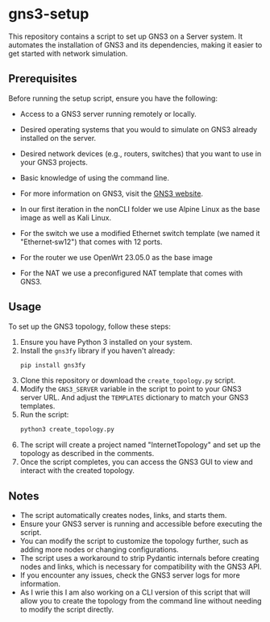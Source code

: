 # gns3-setup

This repository contains a script to set up GNS3 on a Server system. It automates the installation of GNS3 and its dependencies, making it easier to get started with network simulation.

## Prerequisites

Before running the setup script, ensure you have the following:

- Access to a GNS3 server running remotely or locally.
- Desired operating systems that you would to simulate on GNS3 already installed on the server.
- Desired network devices (e.g., routers, switches) that you want to use in your GNS3 projects.
- Basic knowledge of using the command line.
- For more information on GNS3, visit the [GNS3 website](https://www.gns3.com/).

- In our first iteration in the nonCLI folder we use Alpine Linux as the base image as well as Kali Linux.
- For the switch we use a modified Ethernet switch template (we named it "Ethernet‑sw12") that comes with 12 ports.
- For the router we use OpenWrt 23.05.0 as the base image
- For the NAT we use a preconfigured NAT template that comes with GNS3.

## Usage

To set up the GNS3 topology, follow these steps:

1. Ensure you have Python 3 installed on your system.
2. Install the `gns3fy` library if you haven't already:
   ```bash
   pip install gns3fy
   ```
3. Clone this repository or download the `create_topology.py` script.
4. Modify the `GNS3_SERVER` variable in the script to point to your GNS3 server URL.
And adjust the `TEMPLATES` dictionary to match your GNS3 templates.
5. Run the script:
   ```bash
   python3 create_topology.py
   ```
6. The script will create a project named "InternetTopology" and set up the topology as described in the comments.
7. Once the script completes, you can access the GNS3 GUI to view and interact with the created topology.

## Notes

- The script automatically creates nodes, links, and starts them.
- Ensure your GNS3 server is running and accessible before executing the script.
- You can modify the script to customize the topology further, such as adding more nodes or changing configurations.
- The script uses a workaround to strip Pydantic internals before creating nodes and links, which is necessary for compatibility with the GNS3 API.
- If you encounter any issues, check the GNS3 server logs for more information.
- As I wrie this I am also working on a CLI version of this script that will allow you to create the topology from the command line without needing to modify the script directly.

